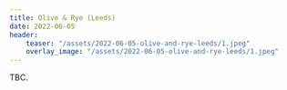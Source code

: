 ```yaml
---
title: Olive & Rye (Leeds)
date: 2022-06-05
header:
    teaser: "/assets/2022-06-05-olive-and-rye-leeds/1.jpeg"
    overlay_image: "/assets/2022-06-05-olive-and-rye-leeds/1.jpeg"
---
```


TBC.

